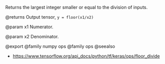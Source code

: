 Returns the largest integer smaller or equal to the division of inputs.

@returns
    Output tensor, `y = floor(x1/x2)`

@param x1
Numerator.

@param x2
Denominator.

@export
@family numpy ops
@family ops
@seealso
+ <https://www.tensorflow.org/api_docs/python/tf/keras/ops/floor_divide>
